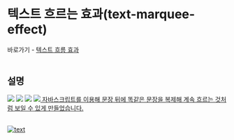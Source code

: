 # 텍스트 흐르는 효과(text-marquee-effect)

바로가기 - [텍스트 흐름 효과](https://jurin2.github.io/text-marquee-effect)
<br><br> 

## 설명
<img src="https://img.shields.io/badge/HTML5-d35836?style=flat-square&logo=HTML5&logoColor=white"/> <img src="https://img.shields.io/badge/CSS3-3272b0?style=flat-square&logo=CSS3&logoColor=white"/> <img src="https://img.shields.io/badge/JAVASCRIPT-f4df52?style=flat-square&logo=JAVASCRIPT&logoColor=black"/> <a href="https://github.com/jurin2/text-marquee-effect/"><img src="https://img.shields.io/badge/GITHUB-171717?style=flat-square&logo=GITHUB&logoColor=white"/>
자바스크립트를 이용해 문장 뒤에 똑같은 문장을 복제해 계속 흐르는 것처럼 보일 수 있게 만들었습니다.
<br><br>

![text](https://user-images.githubusercontent.com/89722981/167867097-ba296f5a-141b-41e6-98ac-5bfe8f080002.gif)
